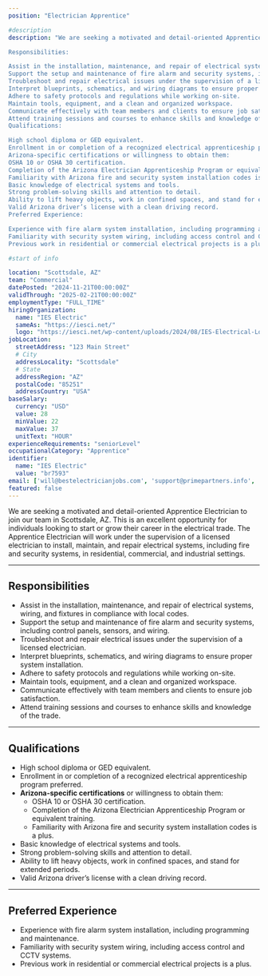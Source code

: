 ```yaml
---
position: "Electrician Apprentice"

#description
description: "We are seeking a motivated and detail-oriented Apprentice Electrician to join our team in Phoenix, AZ. This is an excellent opportunity for individuals looking to start or grow their career in the electrical trade. The Apprentice Electrician will work under the supervision of a licensed electrician to install, maintain, and repair electrical systems, including fire and security systems, in residential, commercial, and industrial settings.

Responsibilities:

Assist in the installation, maintenance, and repair of electrical systems, wiring, and fixtures in compliance with local codes.
Support the setup and maintenance of fire alarm and security systems, including control panels, sensors, and wiring.
Troubleshoot and repair electrical issues under the supervision of a licensed electrician.
Interpret blueprints, schematics, and wiring diagrams to ensure proper system installation.
Adhere to safety protocols and regulations while working on-site.
Maintain tools, equipment, and a clean and organized workspace.
Communicate effectively with team members and clients to ensure job satisfaction.
Attend training sessions and courses to enhance skills and knowledge of the trade.
Qualifications:

High school diploma or GED equivalent.
Enrollment in or completion of a recognized electrical apprenticeship program preferred.
Arizona-specific certifications or willingness to obtain them:
OSHA 10 or OSHA 30 certification.
Completion of the Arizona Electrician Apprenticeship Program or equivalent training.
Familiarity with Arizona fire and security system installation codes is a plus.
Basic knowledge of electrical systems and tools.
Strong problem-solving skills and attention to detail.
Ability to lift heavy objects, work in confined spaces, and stand for extended periods.
Valid Arizona driver’s license with a clean driving record.
Preferred Experience:

Experience with fire alarm system installation, including programming and maintenance.
Familiarity with security system wiring, including access control and CCTV systems.
Previous work in residential or commercial electrical projects is a plus."

#start of info

location: "Scottsdale, AZ"
team: "Commercial"
datePosted: "2024-11-21T00:00:00Z"
validThrough: "2025-02-21T00:00:00Z"
employmentType: "FULL_TIME"
hiringOrganization: 
  name: "IES Electric"
  sameAs: "https://iesci.net/"
  logo: "https://iesci.net/wp-content/uploads/2024/08/IES-Electrical-Logo-color.png"
jobLocation:
  streetAddress: "123 Main Street"
  # City
  addressLocality: "Scottsdale"
  # State
  addressRegion: "AZ"
  postalCode: "85251"
  addressCountry: "USA"
baseSalary:
  currency: "USD"
  value: 28
  minValue: 22
  maxValue: 37
  unitText: "HOUR"
experienceRequirements: "seniorLevel"
occupationalCategory: "Apprentice"
identifier:
  name: "IES Electric"
  value: "br7593"
email: ['will@bestelectricianjobs.com', 'support@primepartners.info', 'resumes@bestelectricianjobs.zohorecruitmail.com']
featured: false
---
```

We are seeking a motivated and detail-oriented Apprentice Electrician to join our team in Scottsdale, AZ. This is an excellent opportunity for individuals looking to start or grow their career in the electrical trade. The Apprentice Electrician will work under the supervision of a licensed electrician to install, maintain, and repair electrical systems, including fire and security systems, in residential, commercial, and industrial settings.

---

## Responsibilities

- Assist in the installation, maintenance, and repair of electrical systems, wiring, and fixtures in compliance with local codes.  
- Support the setup and maintenance of fire alarm and security systems, including control panels, sensors, and wiring.  
- Troubleshoot and repair electrical issues under the supervision of a licensed electrician.  
- Interpret blueprints, schematics, and wiring diagrams to ensure proper system installation.  
- Adhere to safety protocols and regulations while working on-site.  
- Maintain tools, equipment, and a clean and organized workspace.  
- Communicate effectively with team members and clients to ensure job satisfaction.  
- Attend training sessions and courses to enhance skills and knowledge of the trade.  

---

## Qualifications

- High school diploma or GED equivalent.  
- Enrollment in or completion of a recognized electrical apprenticeship program preferred.  
- **Arizona-specific certifications** or willingness to obtain them:
  - OSHA 10 or OSHA 30 certification.  
  - Completion of the Arizona Electrician Apprenticeship Program or equivalent training.  
  - Familiarity with Arizona fire and security system installation codes is a plus.  
- Basic knowledge of electrical systems and tools.  
- Strong problem-solving skills and attention to detail.  
- Ability to lift heavy objects, work in confined spaces, and stand for extended periods.  
- Valid Arizona driver’s license with a clean driving record.  

---

## Preferred Experience  

- Experience with fire alarm system installation, including programming and maintenance.  
- Familiarity with security system wiring, including access control and CCTV systems.  
- Previous work in residential or commercial electrical projects is a plus.  
